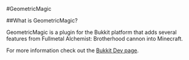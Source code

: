 #GeometricMagic

##What is GeometricMagic?

GeometricMagic is a plugin for the Bukkit platform that adds several features from Fullmetal Alchemist: Brotherhood cannon into Minecraft.

For more information check out the [Bukkit Dev page](http://dev.bukkit.org/bukkit-plugins/geometric-magic/).
